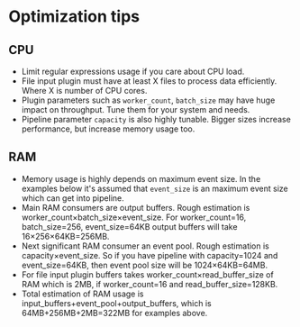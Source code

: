 # Optimization tips

## CPU
* Limit regular expressions usage if you care about CPU load.
* File input plugin must have at least X files to process data efficiently. Where X is number of CPU cores.
* Plugin parameters such as `worker_count`, `batch_size` may have huge impact on throughput. Tune them for your system and needs.
* Pipeline parameter `capacity` is also highly tunable. Bigger sizes increase performance, but increase memory usage too.

## RAM
* Memory usage is highly depends on maximum event size. In the examples below it's assumed that `event_size` is an maximum event size which can get into pipeline.       
* Main RAM consumers are output buffers. Rough estimation is worker_count×batch_size×event_size. For worker_count=16, batch_size=256, event_size=64KB output buffers will take 16×256×64KB=256MB.
* Next significant RAM consumer an event pool. Rough estimation is capacity×event_size. So if you have pipeline with capacity=1024 and event_size=64KB, then event pool size will be 1024×64KB=64MB.
* For file input plugin buffers takes worker_count×read_buffer_size of RAM which is 2MB, if worker_count=16 and read_buffer_size=128KB.
* Total estimation of RAM usage is input_buffers+event_pool+output_buffers, which is 64MB+256MB+2MB=322MB for examples above.

